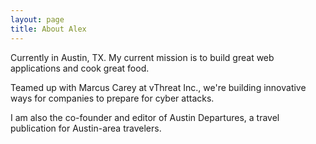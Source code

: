 ```yaml
---
layout: page
title: About Alex 
---
```


Currently in Austin, TX. My current mission is to build great web applications and cook great food. 

Teamed up with Marcus Carey at vThreat Inc., we're building innovative ways for companies to prepare for cyber attacks. 

I am also the co-founder and editor of Austin Departures, a travel publication for Austin-area travelers. 
